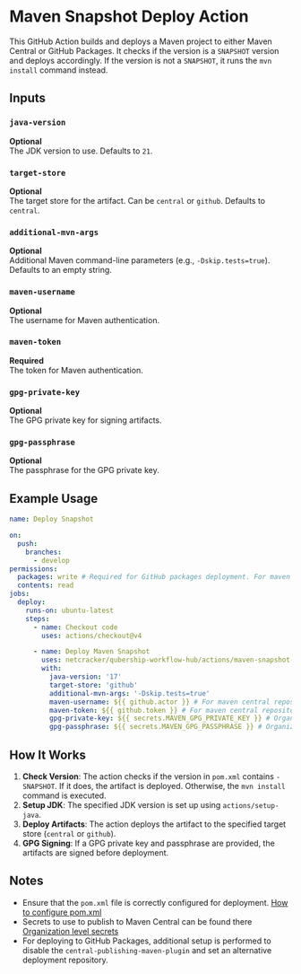 # Maven Snapshot Deploy Action

This GitHub Action builds and deploys a Maven project to either Maven Central or GitHub Packages. It checks if the version is a `SNAPSHOT` version and deploys accordingly. If the version is not a `SNAPSHOT`, it runs the `mvn install` command instead.

## Inputs

### `java-version`

**Optional**  
The JDK version to use. Defaults to `21`.

### `target-store`

**Optional**  
The target store for the artifact. Can be `central` or `github`. Defaults to `central`.

### `additional-mvn-args`

**Optional**  
Additional Maven command-line parameters (e.g., `-Dskip.tests=true`). Defaults to an empty string.

### `maven-username`

**Optional**  
The username for Maven authentication.

### `maven-token`

**Required**  
The token for Maven authentication.

### `gpg-private-key`

**Optional**  
The GPG private key for signing artifacts.

### `gpg-passphrase`

**Optional**  
The passphrase for the GPG private key.

## Example Usage

```yaml
name: Deploy Snapshot

on:
  push:
    branches:
      - develop
permissions:
  packages: write # Required for GitHub packages deployment. For maven central deployment it can be ommited
  contents: read
jobs:
  deploy:
    runs-on: ubuntu-latest
    steps:
      - name: Checkout code
        uses: actions/checkout@v4

      - name: Deploy Maven Snapshot
        uses: netcracker/qubership-workflow-hub/actions/maven-snapshot-deploy@main
        with:
          java-version: '17'
          target-store: 'github'
          additional-mvn-args: '-Dskip.tests=true'
          maven-username: ${{ github.actor }} # For maven central repository it would be ${{ secrets.MAVEN_USER }}. Already set for Netcracker.
          maven-token: ${{ github.token }} # For maven central repository it would be ${{ secrets.MAVEN_PASSWORD}}. Already set for Netcracker.
          gpg-private-key: ${{ secrets.MAVEN_GPG_PRIVATE_KEY }} # Organization level secret. Already set for Netcracker.
          gpg-passphrase: ${{ secrets.MAVEN_GPG_PASSPHRASE }} # Organization level secret. Already set for Netcracker.
```

## How It Works

1. **Check Version**: The action checks if the version in `pom.xml` contains `-SNAPSHOT`. If it does, the artifact is deployed. Otherwise, the `mvn install` command is executed.
2. **Setup JDK**: The specified JDK version is set up using `actions/setup-java`.
3. **Deploy Artifacts**: The action deploys the artifact to the specified target store (`central` or `github`).
4. **GPG Signing**: If a GPG private key and passphrase are provided, the artifacts are signed before deployment.

## Notes

- Ensure that the `pom.xml` file is correctly configured for deployment. [How to configure pom.xml](../../docs/maven-publish-pom-preparation_doc.md)
- Secrets to use to publish to Maven Central can be found there [Organization level secrets](../../docs/maven-publish-secrets_doc.md)
- For deploying to GitHub Packages, additional setup is performed to disable the `central-publishing-maven-plugin` and set an alternative deployment repository.
